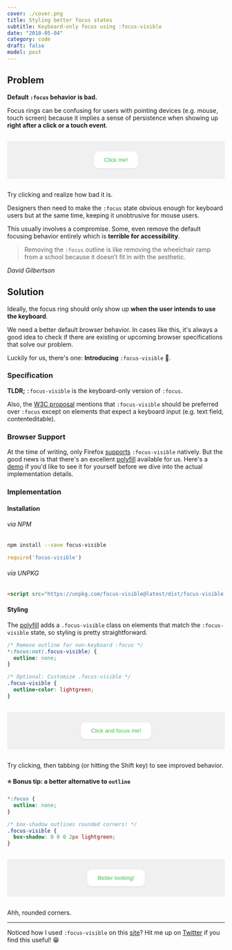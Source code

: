 ```yaml
---
cover: ./cover.png
title: Styling better focus states
subtitle: Keyboard-only focus using :focus-visible
date: "2018-05-04"
category: code
draft: false
model: post
---
```


<style>
.demo {
	background: rgba(0, 0, 0, 0.05);
	margin: 1.75rem auto;
	padding: 1.5rem;
	text-align: center;
}

.btn {
	background: white;
	border: none;
	border-radius: 10px;
	box-shadow: 0 0 0 1px rgba(0, 0, 0, 0.01),
							0 1px 3px rgba(0, 0, 0, 0.09);
	color: #43bf4d;
	font-family: "Gravity", sans-serif;
	padding: 0.75rem 1.5rem;
	transition: all .2s ease;
}

.btn:hover {
	box-shadow: 0 0 0 1px rgba(0, 0, 0, 0.01),
							0 2px 6px rgba(0, 0, 0, 0.09);
	transform: translateY(-2px);
}

.btn:active {
	box-shadow: 0 0 0 1px rgba(0, 0, 0, 0.01);
	transform: none;
}

.btn:focus {
	outline: lightgreen solid 2px;
}

.btn--focus-visible:focus:not(.focus-visible) {
	outline: none;
}

.btn--shadow:focus {
	outline: none;
}

.btn--shadow.focus-visible {
	box-shadow: 0 0 0 2px lightgreen;
}

</style>

## Problem
**Default `:focus` behavior is bad.**

Focus rings can be confusing for users with pointing devices (e.g. mouse, touch screen) because it implies a sense of persistence when showing up **right after a click or a touch event**.

<div class="demo">
	<button class="btn">Click me!</button>
</div>
<figcaption>Try clicking and realize how bad it is.</figcaption>

Designers then need to make the `:focus` state obvious enough for keyboard users but at the same time, keeping it unobtrusive for mouse users.

This usually involves a compromise. Some, even remove the default focusing behavior entirely which is **terrible for accessibility**.

> Removing the `:focus` outline is like removing the wheelchair ramp from a school because it doesn’t fit in with the aesthetic.

<cite>David Gilbertson</cite>

## Solution
Ideally, the focus ring should only show up **when the user intends to use the keyboard**.

We need a better default browser behavior. In cases like this, it's always a good idea to check if there are existing or upcoming browser specifications that solve our problem.

Luckily for us, there's one: **Introducing** `:focus-visible` 🎉.

### Specification
**TLDR;** `:focus-visible` is the keyboard-only version of `:focus`.

Also, the [W3C proposal](https://drafts.csswg.org/selectors-4/#the-focus-visible-pseudo) mentions that `:focus-visible` should be preferred over `:focus` except on elements that expect a keyboard input (e.g. text field, contenteditable).

### Browser Support
At the time of writing, only Firefox [supports](https://caniuse.com/#search=focus-visible) `:focus-visible` natively. But the good news is that there's an excellent [polyfill](https://github.com/WICG/focus-visible) available for us. Here's a [demo](https://wicg.github.io/focus-visible/demo/) if you'd like to see it for yourself before we dive into the actual implementation details.

### Implementation
#### Installation
###### via NPM
```bash
npm install --save focus-visible
```
```js
require('focus-visible')
```

###### via UNPKG
```html
<script src="https://unpkg.com/focus-visible@latest/dist/focus-visible.min.js"></script>
```

#### Styling
The [polyfill](https://github.com/WICG/focus-visible) adds a `.focus-visible` class on elements that match the `:focus-visible` state, so styling is pretty straightforward.
```css
/* Remove outline for non-keyboard :focus */
*:focus:not(.focus-visible) {
  outline: none;
}

/* Optional: Customize .focus-visible */
.focus-visible {
  outline-color: lightgreen;
}
```

<div class="demo">
	<button class="btn btn--focus-visible">Click and focus me!</button>
</div>
<figcaption>Try clicking, then tabbing (or hitting the Shift key) to see improved behavior.</figcaption>

#### ⭐️ Bonus tip: a better alternative to `outline`
```css
*:focus {
  outline: none;
}

/* box-shadow outlines rounded corners! */
.focus-visible {
  box-shadow: 0 0 0 2px lightgreen;
}
```

<div class="demo">
	<button class="btn btn--shadow">Better looking!</button>
</div>
<figcaption>Ahh, rounded corners.</figcaption>


---
Noticed how I used `:focus-visible` on this [site](/)? Hit me up on [Twitter](https://twitter.com/nelonoel) if you find this useful! 😁
